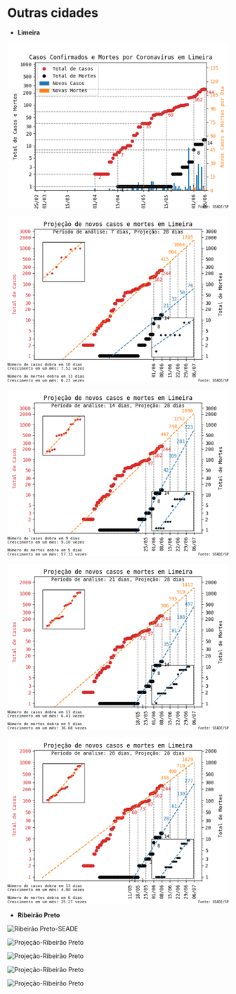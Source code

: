 # Outras cidades

* **Limeira**

![Limeira-SEADE](img/Limeira-SEADE.png)

![Projeção-Limeira](img/Limeira-SEADE-projecao-7-28.png)

![Projeção-Limeira](img/Limeira-SEADE-projecao-14-28.png)

![Projeção-Limeira](img/Limeira-SEADE-projecao-21-28.png)

![Projeção-Limeira](img/Limeira-SEADE-projecao-28-28.png)


* **Ribeirão Preto**

![Ribeirão Preto-SEADE](img/Ribeirão_Preto-SEADE.png)

![Projeção-Ribeirão Preto](img/Ribeirão_Preto-SEADE-projecao-7-28.png)

![Projeção-Ribeirão Preto](img/Ribeirão_Preto-SEADE-projecao-14-28.png)

![Projeção-Ribeirão Preto](img/Ribeirão_Preto-SEADE-projecao-21-28.png)

![Projeção-Ribeirão Preto](img/Ribeirão_Preto-SEADE-projecao-28-28.png)

